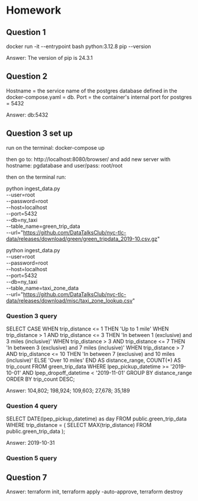 # Homework

## Question 1

docker run -it --entrypoint bash python:3.12.8
pip --version

Answer: The version of pip is 24.3.1

## Question 2

Hostname = the service name of the postgres database defined in the docker-compose.yaml = db.
Port = the container's internal port for postgres = 5432

Answer: db:5432

## Question 3 set up

run on the terminal: docker-compose up

then go to: http://localhost:8080/browser/ and add new server with hostname: pgdatabase and user/pass: root/root

then on the terminal run:

python ingest_data.py \
  --user=root \
  --password=root \
  --host=localhost \
  --port=5432 \
  --db=ny_taxi \
  --table_name=green_trip_data \
  --url="https://github.com/DataTalksClub/nyc-tlc-data/releases/download/green/green_tripdata_2019-10.csv.gz"
  
python ingest_data.py \
  --user=root \
  --password=root \
  --host=localhost \
  --port=5432 \
  --db=ny_taxi \
  --table_name=taxi_zone_data \
  --url="https://github.com/DataTalksClub/nyc-tlc-data/releases/download/misc/taxi_zone_lookup.csv"


### Question 3 query

SELECT
    CASE
        WHEN trip_distance <= 1 THEN 'Up to 1 mile'
        WHEN trip_distance > 1 AND trip_distance <= 3 THEN 'In between 1 (exclusive) and 3 miles (inclusive)'
        WHEN trip_distance > 3 AND trip_distance <= 7 THEN 'In between 3 (exclusive) and 7 miles (inclusive)'
        WHEN trip_distance > 7 AND trip_distance <= 10 THEN 'In between 7 (exclusive) and 10 miles (inclusive)'
        ELSE 'Over 10 miles'
    END AS distance_range,
    COUNT(*) AS trip_count
FROM green_trip_data
WHERE lpep_pickup_datetime >= '2019-10-01'
AND lpep_dropoff_datetime < '2019-11-01'
GROUP BY distance_range
ORDER BY trip_count DESC;

Answer: 104,802; 198,924; 109,603; 27,678; 35,189

### Question 4 query

SELECT DATE(lpep_pickup_datetime) as day
FROM public.green_trip_data
WHERE trip_distance = (
    SELECT MAX(trip_distance)
    FROM public.green_trip_data
);

Answer: 2019-10-31

### Question 5 query




## Question 7

Answer: terraform init, terraform apply -auto-approve, terraform destroy


